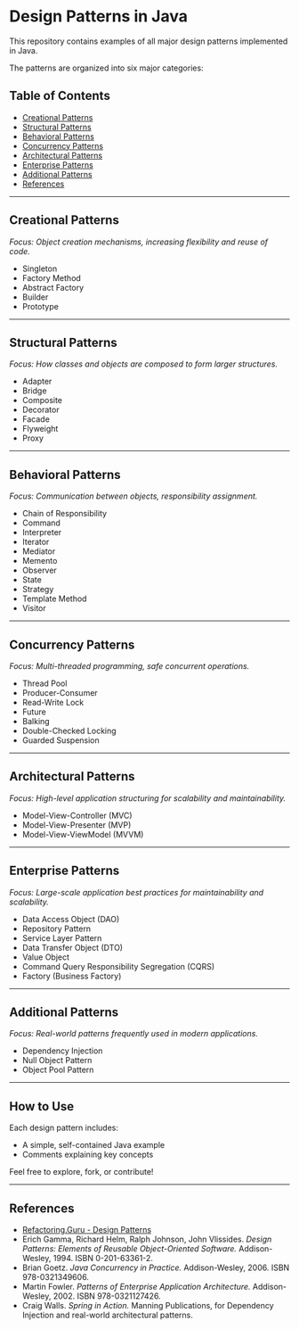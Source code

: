 # Design Patterns in Java

This repository contains examples of all major design patterns implemented in Java.

The patterns are organized into six major categories:

## Table of Contents
- [Creational Patterns](#creational-patterns)
- [Structural Patterns](#structural-patterns)
- [Behavioral Patterns](#behavioral-patterns)
- [Concurrency Patterns](#concurrency-patterns)
- [Architectural Patterns](#architectural-patterns)
- [Enterprise Patterns](#enterprise-patterns)
- [Additional Patterns](#additional-patterns)
- [References](#references)

---

## Creational Patterns
_Focus: Object creation mechanisms, increasing flexibility and reuse of code._

- Singleton
- Factory Method
- Abstract Factory
- Builder
- Prototype

---

## Structural Patterns
_Focus: How classes and objects are composed to form larger structures._

- Adapter
- Bridge
- Composite
- Decorator
- Facade
- Flyweight
- Proxy

---

## Behavioral Patterns
_Focus: Communication between objects, responsibility assignment._

- Chain of Responsibility
- Command
- Interpreter
- Iterator
- Mediator
- Memento
- Observer
- State
- Strategy
- Template Method
- Visitor

---

## Concurrency Patterns
_Focus: Multi-threaded programming, safe concurrent operations._

- Thread Pool
- Producer-Consumer
- Read-Write Lock
- Future
- Balking
- Double-Checked Locking
- Guarded Suspension

---

## Architectural Patterns
_Focus: High-level application structuring for scalability and maintainability._

- Model-View-Controller (MVC)
- Model-View-Presenter (MVP)
- Model-View-ViewModel (MVVM)

---

## Enterprise Patterns
_Focus: Large-scale application best practices for maintainability and scalability._

- Data Access Object (DAO)
- Repository Pattern
- Service Layer Pattern
- Data Transfer Object (DTO)
- Value Object
- Command Query Responsibility Segregation (CQRS)
- Factory (Business Factory)

---

## Additional Patterns
_Focus: Real-world patterns frequently used in modern applications._

- Dependency Injection
- Null Object Pattern
- Object Pool Pattern

---

## How to Use
Each design pattern includes:
- A simple, self-contained Java example
- Comments explaining key concepts

Feel free to explore, fork, or contribute!

---

## References

- [Refactoring.Guru - Design Patterns](https://refactoring.guru/design-patterns)
- Erich Gamma, Richard Helm, Ralph Johnson, John Vlissides. *Design Patterns: Elements of Reusable Object-Oriented Software.* Addison-Wesley, 1994. ISBN 0-201-63361-2.
- Brian Goetz. *Java Concurrency in Practice.* Addison-Wesley, 2006. ISBN 978-0321349606.
- Martin Fowler. *Patterns of Enterprise Application Architecture.* Addison-Wesley, 2002. ISBN 978-0321127426.
- Craig Walls. *Spring in Action.* Manning Publications, for Dependency Injection and real-world architectural patterns.
